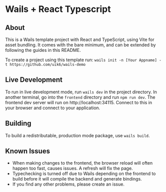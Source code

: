 # Wails + React Typescript

## About

This is a Wails template project with React and TypeScript, using Vite for
asset bundling. It comes with the bare minimum, and can be extended by following
the guides in this README. 

To create a project using this template run:
`wails init -n [Your Appname] -t https://github.com/uik6/wails-demo`

## Live Development

To run in live development mode, run `wails dev` in the project directory. In another terminal, go into the `frontend`
directory and run `npm run dev`. The frontend dev server will run on http://localhost:34115. Connect to this in your
browser and connect to your application.




## Building

To build a redistributable, production mode package, use `wails build`.

## Known Issues

- When making changes to the frontend, the browser reload will often happen too fast, causes issues. A refresh will fix the page.
- Typechecking is turned off due to Wails depending on the frontend to build before it will compile the backend and generate bindings.
- If you find any other problems, please create an issue.

